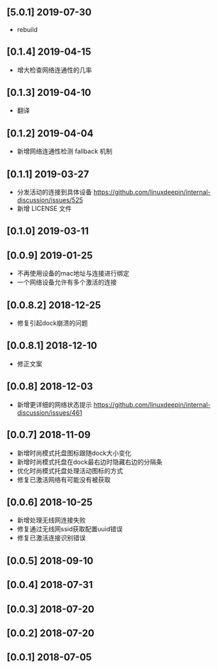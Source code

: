 ## [5.0.1] 2019-07-30

*  rebuild

## [0.1.4] 2019-04-15

*  增大检查网络连通性的几率

## [0.1.3] 2019-04-10

*  翻译

## [0.1.2] 2019-04-04

*  新增网络连通性检测 fallback 机制

## [0.1.1] 2019-03-27

*  分发活动的连接到具体设备 https://github.com/linuxdeepin/internal-discussion/issues/525
*  新增 LICENSE 文件

## [0.1.0] 2019-03-11


## [0.0.9] 2019-01-25

*  不再使用设备的mac地址与连接进行绑定
*  一个网络设备允许有多个激活的连接

## [0.0.8.2] 2018-12-25

*  修复引起dock崩溃的问题

## [0.0.8.1] 2018-12-10

*  修正文案

## [0.0.8] 2018-12-03

*  新增更详细的网络状态提示 https://github.com/linuxdeepin/internal-discussion/issues/461

## [0.0.7] 2018-11-09

*  新增时尚模式托盘图标跟随dock大小变化
*  新增时尚模式托盘在dock最右边时隐藏右边的分隔条
*  优化时尚模式托盘处理活动图标的方式
*  修复已激活网络有可能没有被获取

## [0.0.6] 2018-10-25

*  新增处理无线网连接失败
*  修复通过无线网ssid获取配置uuid错误
*  修复已激活连接识别错误

## [0.0.5] 2018-09-10


## [0.0.4] 2018-07-31


## [0.0.3] 2018-07-20


## [0.0.2] 2018-07-20


## [0.0.1] 2018-07-05



